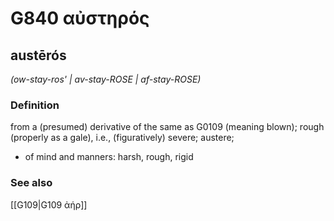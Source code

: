 # G840 αὐστηρός

## austērós

_(ow-stay-ros' | av-stay-ROSE | af-stay-ROSE)_

### Definition

from a (presumed) derivative of the same as G0109 (meaning blown); rough (properly as a gale), i.e., (figuratively) severe; austere; 

- of mind and manners: harsh, rough, rigid

### See also

[[G109|G109 ἀήρ]]
